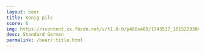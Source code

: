 ```yaml
---
layout: beer
title: Konig pils
score: 6
img: https://scontent.xx.fbcdn.net/v/t1.0-0/p480x480/1743537_10152293088048745_37653094_n.jpg?oh=f6dbabb502e9fffd82e838456bd7110d&oe=58929E87
desc: Standard German
permalink: /beer/:title.html
---
```

